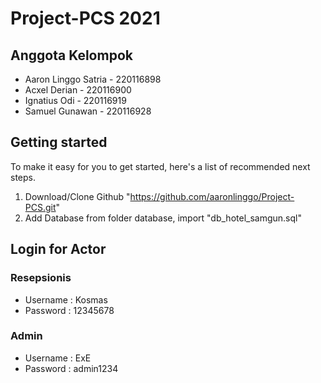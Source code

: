 # Project-PCS 2021

## Anggota Kelompok
* Aaron Linggo Satria - 220116898
* Acxel Derian - 220116900
* Ignatius Odi - 220116919
* Samuel Gunawan - 220116928

## Getting started

To make it easy for you to get started, here's a list of recommended next steps.

1. Download/Clone Github "https://github.com/aaronlinggo/Project-PCS.git"
2. Add Database from folder database, import "db_hotel_samgun.sql"

## Login for Actor

### Resepsionis
* Username : Kosmas
* Password : 12345678

### Admin
* Username : ExE
* Password : admin1234
